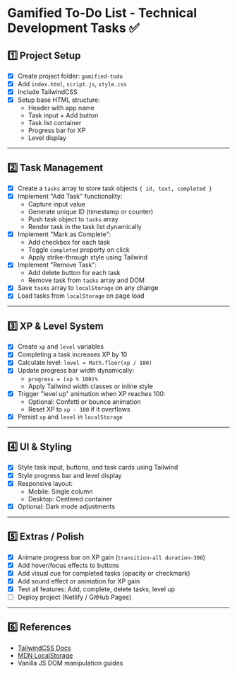 # Gamified To-Do List - Technical Development Tasks ✅

## 1️⃣ Project Setup

- [x] Create project folder: `gamified-todo`
- [x] Add `index.html`, `script.js`, `style.css`
- [x] Include TailwindCSS
- [x] Setup base HTML structure:
  - Header with app name
  - Task input + Add button
  - Task list container
  - Progress bar for XP
  - Level display

---

## 2️⃣ Task Management

- [x] Create a `tasks` array to store task objects `{ id, text, completed }`
- [x] Implement "Add Task" functionality:
  - Capture input value
  - Generate unique ID (timestamp or counter)
  - Push task object to `tasks` array
  - Render task in the task list dynamically
- [x] Implement "Mark as Complete":
  - Add checkbox for each task
  - Toggle `completed` property on click
  - Apply strike-through style using Tailwind
- [x] Implement "Remove Task":
  - Add delete button for each task
  - Remove task from `tasks` array and DOM
- [x] Save `tasks` array to `localStorage` on any change
- [x] Load tasks from `localStorage` on page load

---

## 3️⃣ XP & Level System

- [x] Create `xp` and `level` variables
- [x] Completing a task increases XP by 10
- [x] Calculate level: `level = Math.floor(xp / 100)`
- [x] Update progress bar width dynamically:
  - `progress = (xp % 100)%`
  - Apply Tailwind width classes or inline style
- [x] Trigger "level up" animation when XP reaches 100:
  - Optional: Confetti or bounce animation
  - Reset XP to `xp - 100` if it overflows
- [x] Persist `xp` and `level` in `localStorage`

---

## 4️⃣ UI & Styling

- [x] Style task input, buttons, and task cards using Tailwind
- [x] Style progress bar and level display
- [x] Responsive layout:
  - Mobile: Single column
  - Desktop: Centered container
- [x] Optional: Dark mode adjustments

---

## 5️⃣ Extras / Polish

- [x] Animate progress bar on XP gain (`transition-all duration-300`)
- [x] Add hover/focus effects to buttons
- [x] Add visual cue for completed tasks (opacity or checkmark)
- [x] Add sound effect or animation for XP gain
- [x] Test all features: Add, complete, delete tasks, level up
- [ ] Deploy project (Netlify / GitHub Pages)

---

## 6️⃣ References

- [TailwindCSS Docs](https://tailwindcss.com/docs)
- [MDN LocalStorage](https://developer.mozilla.org/en-US/docs/Web/API/Window/localStorage)
- Vanilla JS DOM manipulation guides
